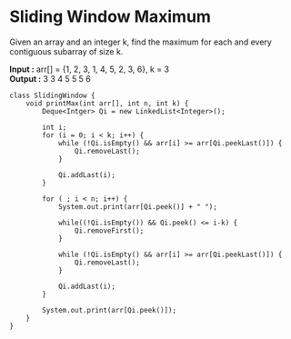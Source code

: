 # Sliding Window Maximum

Given an array and an integer k, find the maximum for each and every contiguous subarray of size k.

**Input :**
arr[] = {1, 2, 3, 1, 4, 5, 2, 3, 6},  k = 3  
**Output :**
3 3 4 5 5 5 6

```
class SlidingWindow {
    void printMax(int arr[], int n, int k) {
        Deque<Intger> Qi = new LinkedList<Integer>();

        int i;
        for (i = 0; i < k; i++) {
            while (!Qi.isEmpty() && arr[i] >= arr[Qi.peekLast()]) {
                Qi.removeLast();
            }

            Qi.addLast(i);
        }

        for ( ; i < n; i++) {
            System.out.print(arr[Qi.peek()] + " ");

            while((!Qi.isEmpty()) && Qi.peek() <= i-k) {
                Qi.removeFirst();
            }

            while (!Qi.isEmpty() && arr[i] >= arr[Qi.peekLast()]) {
                Qi.removeLast();
            }

            Qi.addLast(i);
        }

        System.out.print(arr[Qi.peek()]);
    }
}
```
